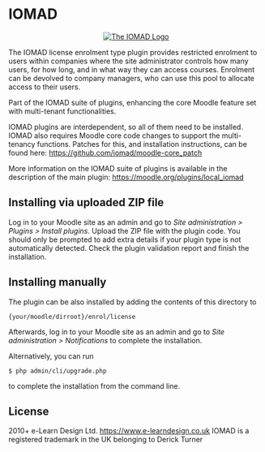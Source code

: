 # IOMAD

<p align="center"><a href="https://www.iomad.org" target="_blank" title="IOMAD Website">
  <img src="https://avatars.githubusercontent.com/u/5493428?v=4" alt="The IOMAD Logo">
</a></p>

The IOMAD license enrolment type plugin provides restricted enrolment to users within companies where the site administrator controls how
many users, for how long, and in what way they can access courses. Enrolment can be devolved to company managers, who can use this pool to
allocate access to their users.

Part of the IOMAD suite of plugins, enhancing the core Moodle feature set with multi-tenant functionalities.

IOMAD plugins are interdependent, so all of them need to be installed. IOMAD also requires Moodle core code changes to
support the multi-tenancy functions. Patches for this, and installation instructions, can be found here:
https://github.com/iomad/moodle-core_patch

More information on the IOMAD suite of plugins is available in the description of the main plugin: https://moodle.org/plugins/local_iomad

## Installing via uploaded ZIP file ##

Log in to your Moodle site as an admin and go to _Site administration > Plugins > Install plugins_.
Upload the ZIP file with the plugin code. You should only be prompted to add extra details if your plugin type is not automatically detected.
Check the plugin validation report and finish the installation.

## Installing manually ##

The plugin can be also installed by adding the contents of this directory to

    {your/moodle/dirroot}/enrol/license

Afterwards, log in to your Moodle site as an admin and go to _Site administration > Notifications_ to complete the installation.

Alternatively, you can run

    $ php admin/cli/upgrade.php

to complete the installation from the command line.

## License ##

2010+ e-Learn Design Ltd. https://www.e-learndesign.co.uk
IOMAD is a registered trademark in the UK belonging to Derick Turner 
